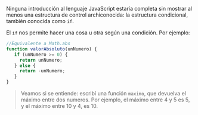 Ninguna introducción al lenguaje JavaScript estaría completa sin mostrar al menos una estructura de control archiconocida: la estructura condicional, también conocida como `if`.

El `if` nos permite hacer una cosa u otra según una condición. Por ejemplo:

```javascript
//Equivalente a Math.abs
function valorAbsoluto(unNumero) {
   if (unNumero >= 0) {
     return unNumero;
   } else {
     return -unNumero;
   }
}
```

> Veamos si se entiende: escribí una función `maximo`, que devuelva el máximo entre dos numeros. Por ejemplo, el máximo entre 4 y 5 es 5, y el máximo entre 10 y 4, es 10.
